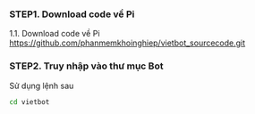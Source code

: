 
### STEP1. Download code về Pi

1.1. Download code về Pi
https://github.com/phanmemkhoinghiep/vietbot_sourcecode.git

### STEP2.  Truy nhập vào thư mục Bot
Sử dụng lệnh sau

```sh
cd vietbot
```
